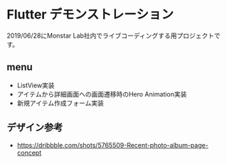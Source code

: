 # Flutter デモンストレーション

2019/06/28にMonstar Lab社内でライブコーディングする用プロジェクトです。

## menu
- ListView実装
- アイテムから詳細画面への画面遷移時のHero Animation実装
- 新規アイテム作成フォーム実装

## デザイン参考
- https://dribbble.com/shots/5765509-Recent-photo-album-page-concept
